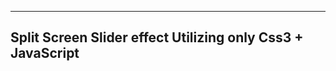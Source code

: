 ----
Split Screen Slider effect Utilizing only Css3 + JavaScript
----
[](https://codepen.io/valdadyne/pen/PKMxyX/)
